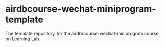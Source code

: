 # airdbcourse-wechat-miniprogram-template
The template repository for the airdb/course-wechat-miniprogram course on Learning Lab.
